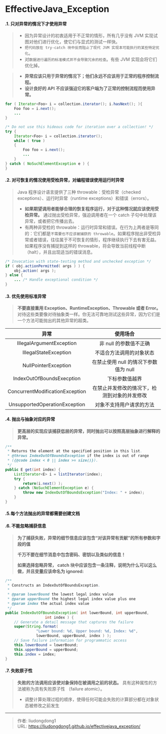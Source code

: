 # EffectiveJava_Exception


#### .1. 只对异常的情况下才使用异常

> - 因为异常设计的初衷适用于不正常的情形，所有几乎没有 JVM 实现试图对他们进行优化，使它们与显式的测试一样快。
> - `把代码放在 try-catch 块中反而阻止了现代 JVM 实现本可能执行的某些特定优化`。
> - 对`数据进行遍历的标准模式并不会导致冗余的检查`。有些 JVM 实现会将它们优化掉。

> - **异常应该只用于异常的情况下；他们永远不应该用于正常的程序控制流程。** 
> - **设计良好的 API 不应该强迫它的客户端为了正常的控制流程而使用异常。**

```java
for ( Iterator<Foo> i = collection.iterator(); i.hasNext(); ){
    Foo foo = i.next();
    ...
}

/* Do not use this hideous code for iteration over a collection! */
try {
    Iterator<Foo> i = collection.iterator();
    while ( true )
    {
        Foo foo = i.next();
        ...
    }
} catch ( NoSuchElementException e ) {
}
```

#### .2. 对可恢复的情况使用受检异常，对编程错误使用运行时异常

> Java 程序设计语言提供了三种 throwable：受检异常（checked exceptions）、运行时异常（runtime exceptions）和错误（errors）。
>
> - **如果期望调用者能够合理的恢复程序运行，对于这种情况就应该使用受检异常。** 通过抛出受检异常，强迫调用者在一个 catch 子句中处理该异常，或者把它传播出去。
> - 有两种非受检的 throwable：运行时异常和错误。在行为上两者是等同的：它们都是`不需要也不应该被捕获的 throwable`。如果程序抛出非受检异常或者错误，往往属于不可恢复的情形，程序继续执行下去有害无益。如果程序没有捕捉到这样的 throwable，将会导致当前线程中断（halt），并且出现适当的错误消息。

```java
/* Invocation with state-testing method and unchecked exception */
if ( obj.actionPermitted( args ) ) {
    obj.action( args );
} else {
    ... /* Handle exceptional condition */
}
```

#### .3. 优先使用标准异常

> **不要直接重用 Exception、RuntimeException、Throwable 或者 Error。** 对待这些类要像对待抽象类一样。你无法可靠地测试这些异常，因为它们是一个方法可能抛出的其他异常的超类。

|              异常               |                   使用场合                   |
| :-----------------------------: | :------------------------------------------: |
|    IllegalArgumentException     |            非 null 的参数值不正确            |
|      IllegalStateException      |           不适合方法调用的对象状态           |
|      NullPointerException       |    在禁止使用 null 的情况下参数值为 null     |
|    IndexOutOfBoundsExecption    |                下标参数值越界                |
| ConcurrentModificationException | 在禁止并发修改的情况下，检测到对象的并发修改 |
|  UnsupportedOperationException  |           对象不支持用户请求的方法           |

#### .4. 抛出与抽象对应的异常

> **更高层的实现应该捕获低层的异常，同时抛出可以按照高层抽象进行解释的异常。**

```java
/**
 * Returns the element at the specified position in this list.
 * @throws IndexOutOfBoundsException if the index is out of range
 * ({@code index < 0 || index >= size()}).
 */
public E get(int index) {
    ListIterator<E> i = listIterator(index);
    try {
        return(i.next() );
    } catch (NoSuchElementException e) {
        throw new IndexOutOfBoundsException("Index: " + index);
    }
}
```

#### .5.每个方法抛出的异常都需要创建文档

#### .6. 不能忽略捕获信息

> **为了捕获失败，异常的细节信息应该包含“对该异常有贡献”的所有参数和字段的值**
>
> **千万不要在细节消息中包含密码、密钥以及类似的信息！**
>
> **如果选择忽略异常， catch 块中应该包含一条注释，说明为什么可以这么做，并且变量应该命名为 ignored:**

```java
/**
 * Constructs an IndexOutOfBoundsException.
 *
 * @param lowerBound the lowest legal index value
 * @param upperBound the highest legal index value plus one
 * @param index the actual index value
 */
public IndexOutOfBoundsException( int lowerBound, int upperBound,
                  int index ) {
    // Generate a detail message that captures the failure
    super(String.format(
              "Lower bound: %d, Upper bound: %d, Index: %d",
              lowerBound, upperBound, index ) );
    // Save failure information for programmatic access
    this.lowerBound = lowerBound;
    this.upperBound = upperBound;
    this.index = index;
}
```

#### .7. 失败原子性

> **失败的方法调用应该使对象保持在被调用之前的状态。** 具有这种属性的方法被称为具有失败原子性 （failure atomic）。
>
> - 调整计算处理过程的顺序，使得任何可能会失败的计算部分都在对象状态被修改之前发生



---

> 作者: liudongdong1  
> URL: https://liudongdong1.github.io/effectivejava_exception/  


